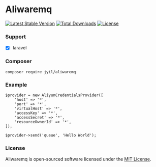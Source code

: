 # Aliwaremq

[![Latest Stable Version](https://poser.pugx.org/jyil/aliwaremq/v/stable)](https://packagist.org/packages/jyil/aliwaremq)
[![Total Downloads](https://poser.pugx.org/jyil/aliwaremq/downloads)](https://packagist.org/packages/jyil/aliwaremq)
[![License](https://poser.pugx.org/jyil/aliwaremq/license)](https://packagist.org/packages/jyil/aliwaremq)


### Support

- [x] laravel

### Composer
    composer require jyil/aliwaremq
    
### Example
    $provider = new AliyunCredentialsProvider([
        'host' => '*',
        'port' => '*',
        'virtualHost' => '*',
        'accessKey' => '*',
        'accessSecret' => '*',
        'resourceOwnerId' => '*',
    ]);
    
    $provider->send('queue', 'Hello World');
    
### License

Aliwaremq is open-sourced software licensed under the [MIT License](https://github.com/medz/cors/blob/master/LICENSE).    